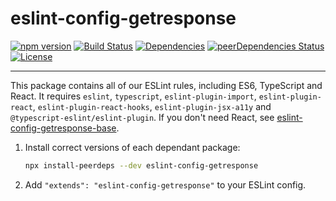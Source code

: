 # eslint-config-getresponse

[![npm version](https://badge.fury.io/js/eslint-config-getresponse.svg)](https://badge.fury.io/js/eslint-config-getresponse)
[![Build Status](https://travis-ci.com/GetResponse/eslint-config-getresponse.svg?branch=master)](https://travis-ci.com/GetResponse/eslint-config-getresponse)
[![Dependencies](https://img.shields.io/david/getresponse/eslint-config-getresponse.svg)](https://david-dm.org/getresponse/eslint-config-getresponse)
[![peerDependencies Status](https://david-dm.org/getresponse/eslint-config-getresponse/peer-status.svg)](https://david-dm.org/getresponse/eslint-config-getresponse?type=peer)
[![License](http://img.shields.io/:license-mit-blue.svg)](http://badges.mit-license.org)

---

This package contains all of our ESLint rules, including ES6, TypeScript and React. It requires `eslint`, `typescript`, `eslint-plugin-import`, `eslint-plugin-react`, `eslint-plugin-react-hooks`, `eslint-plugin-jsx-a11y` and `@typescript-eslint/eslint-plugin`. If you don't need React, see [eslint-config-getresponse-base](https://github.com/getresponse/eslint-config-getresponse-base/).

1. Install correct versions of each dependant package:

   ```bash
   npx install-peerdeps --dev eslint-config-getresponse
   ```

2. Add `"extends": "eslint-config-getresponse"` to your ESLint config.
